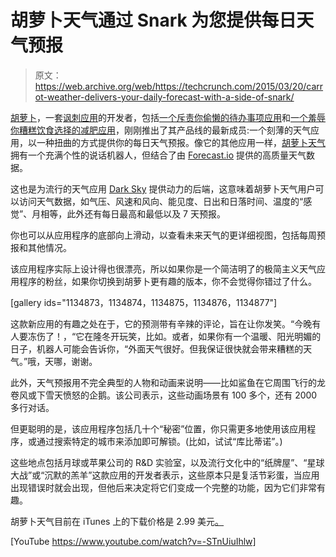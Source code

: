 # 胡萝卜天气通过 Snark  为您提供每日天气预报

> 原文：<https://web.archive.org/web/https://techcrunch.com/2015/03/20/carrot-weather-delivers-your-daily-forecast-with-a-side-of-snark/>

[胡萝卜](https://web.archive.org/web/20230402144234/http://www.meetcarrot.com/)，一套[讽刺应用](https://web.archive.org/web/20230402144234/http://www.meetcarrot.com/)的开发者，包括[一个斥责你偷懒的待办事项应用](https://web.archive.org/web/20230402144234/https://itunes.apple.com/app/carrot-to-do/id591840203)和[一个羞辱你糟糕饮食选择的减肥应用](https://web.archive.org/web/20230402144234/https://techcrunch.com/2015/01/13/no-more-doughnuts-fatty/)，刚刚推出了其产品线的最新成员:一个刻薄的天气应用，以一种扭曲的方式提供你的每日天气预报。像它的其他应用一样，[胡萝卜天气](https://web.archive.org/web/20230402144234/http://www.meetcarrot.com/weather/)拥有一个充满个性的说话机器人，但结合了由 [Forecast.io](https://web.archive.org/web/20230402144234/http://forecast.io/) 提供的高质量天气数据。

这也是为流行的天气应用 [Dark Sky](https://web.archive.org/web/20230402144234/http://darkskyapp.com/) 提供动力的后端，这意味着胡萝卜天气用户可以访问天气数据，如气压、风速和风向、能见度、日出和日落时间、温度的“感觉”、月相等，此外还有每日最高和最低以及 7 天预报。

你也可以从应用程序的底部向上滑动，以查看未来天气的更详细视图，包括每周预报和其他情况。

该应用程序实际上设计得也很漂亮，所以如果你是一个简洁明了的极简主义天气应用程序的粉丝，如果你切换到胡萝卜更有趣的版本，你不会觉得你错过了什么。

[gallery ids="1134873，1134874，1134875，1134876，1134877"]

这款新应用的有趣之处在于，它的预测带有辛辣的评论，旨在让你发笑。“今晚有人要冻伤了！，“它在隆冬开玩笑，比如。或者，如果你有一个温暖、阳光明媚的日子，机器人可能会告诉你，“外面天气很好。但我保证很快就会带来糟糕的天气。”哦，天哪，谢谢。

此外，天气预报用不完全典型的人物和动画来说明——比如鲨鱼在它周围飞行的龙卷风或下雪天愤怒的企鹅。该公司表示，这些动画场景有 100 多个，还有 2000 多行对话。

但更聪明的是，该应用程序包括几十个“秘密”位置，你只需更多地使用该应用程序，或通过搜索特定的城市来添加即可解锁。(比如，试试“库比蒂诺”。)

这些地点包括月球或苹果公司的 R&D 实验室，以及流行文化中的“纸牌屋”、“星球大战”或“沉默的羔羊”这款应用的开发者表示，这些原本只是复活节彩蛋，当应用出现错误时就会出现，但他后来决定将它们变成一个完整的功能，因为它们非常有趣。

胡萝卜天气目前在 iTunes 上的下载价格是 2.99 美元[。](https://web.archive.org/web/20230402144234/https://itunes.apple.com/app/id961390574)

[YouTube https://www.youtube.com/watch?v=-STnUiuIhlw]